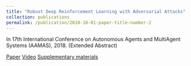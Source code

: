 ```yaml
---
title: "Robust Deep Reinforcement Learning with Adversarial Attacks"
collection: publications
permalink: /publication/2010-10-01-paper-title-number-2
---
```

In 17th International Conference on Autonomous Agents and MultiAgent Systems (AAMAS), 2018. (Extended Abstract)

[Paper](https://arxiv.org/abs/1712.03632) [Video](https://www.youtube.com/watch?v=8xPaca3cjEU) [Supplementary materials](https://shuijing725.github.io/files/Supplementary_for_Robust_Deep_Reinforcement_Learning_with_Adversarial_Attacks.pdf)
